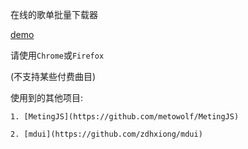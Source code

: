 在线的歌单批量下载器

[demo](https://3088482189.github.io/music-playlist-downloader)

请使用`Chrome`或`Firefox`

(不支持某些付费曲目)

使用到的其他项目:

	1. [MetingJS](https://github.com/metowolf/MetingJS)

 	2. [mdui](https://github.com/zdhxiong/mdui)
